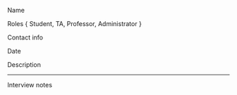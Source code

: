 Name

Roles { Student, TA, Professor, Administrator }

Contact info

Date

Description


----------------

Interview notes

